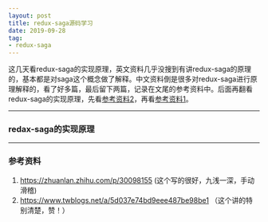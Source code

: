 ```yaml
---
layout: post
title: redux-saga源码学习
date: 2019-09-28
tag: 
- redux-saga
---
```

这几天看redux-saga的实现原理，英文资料几乎没搜到有讲redux-saga的原理的，基本都是对saga这个概念做了解释。中文资料倒是很多对redux-saga进行原理解释的，看了好多篇，最后留下两篇，记录在文尾的参考资料中。后面再翻看redux-saga的实现原理，先看[参考资料2](https://www.twblogs.net/a/5d037e74bd9eee487be98be1)，再看[参考资料1](https://zhuanlan.zhihu.com/p/30098155)。

<!-- more -->

---

### redax-saga的实现原理

---
### 参考资料

1. https://zhuanlan.zhihu.com/p/30098155 (这个写的很好，九浅一深，手动滑稽)
2. https://www.twblogs.net/a/5d037e74bd9eee487be98be1 （这个讲的特别清楚，赞！）